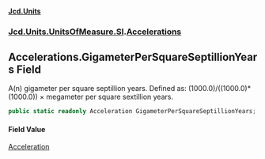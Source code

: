 #### [Jcd.Units](index.md 'index')
### [Jcd.Units.UnitsOfMeasure.SI](Jcd.Units.UnitsOfMeasure.SI.md 'Jcd.Units.UnitsOfMeasure.SI').[Accelerations](Accelerations.md 'Jcd.Units.UnitsOfMeasure.SI.Accelerations')

## Accelerations.GigameterPerSquareSeptillionYears Field

A(n) gigameter per square septillion years. Defined as: (1000.0)/((1000.0)*(1000.0)) × megameter per square sextillion years.

```csharp
public static readonly Acceleration GigameterPerSquareSeptillionYears;
```

#### Field Value
[Acceleration](Acceleration.md 'Jcd.Units.UnitTypes.Acceleration')